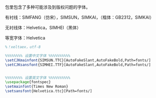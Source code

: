 包里包含了多种可能涉及到版权问题的字体。

有衬线：SIMFANG（仿宋），SIMSUN，SIMKAI，（楷体：GB2312，SIMKAI）

无衬线体：Helvetica，SIMHEI（黑体）

等宽字体：Helvetica



```latex
%！xeltaex，utf-8

%%%%%%%% 设置中文字体 %%%%%%%%%%
\setCJKmainfont{SIMSUN.TTC}[AutoFakeSlant,AutoFakeBold,Path=fonts/]
\setCJKsansfont{SIMHEI.TTF}[AutoFakeSlant,AutoFakeBold,Path=fonts/]


%%%%%%%% 设置英文字体 %%%%%%%%%%
\usepackage{fontspec}
\setmainfont{Times New Roman}
\setsansfont{Helvetica.ttc}[Path=fonts/]
```

